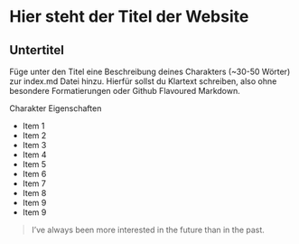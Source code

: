 # Hier steht der Titel der Website 
##  Untertitel

Füge unter den Titel eine Beschreibung deines Charakters (~30-50 Wörter) zur index.md Datei hinzu. Hierfür sollst du Klartext schreiben, also ohne besondere Formatierungen oder Github Flavoured Markdown.


Charakter Eigenschaften
* Item 1
* Item 2
* Item 3
* Item 4
* Item 5
* Item 6
* Item 7
* Item 8
* Item 9
* Item 9

> I’ve always been more interested
> in the future than in the past.